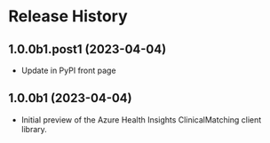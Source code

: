 # Release History

## 1.0.0b1.post1 (2023-04-04)

- Update in PyPI front page

## 1.0.0b1 (2023-04-04)

- Initial preview of the Azure Health Insights ClinicalMatching client library.
